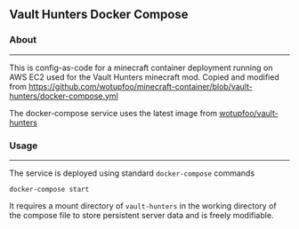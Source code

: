 ## Vault Hunters Docker Compose


### **About**
---
This is config-as-code for a minecraft container deployment running on AWS EC2 used for the Vault Hunters minecraft mod.
Copied and modified from https://github.com/wotupfoo/minecraft-container/blob/vault-hunters/docker-compose.yml

The docker-compose service uses the latest image from [wotupfoo/vault-hunters](https://hub.docker.com/r/wotupfoo/vault-hunters/tags)


### **Usage**
---

The service is deployed using standard `docker-compose` commands

```shell
docker-compose start
```

It requires a mount directory of `vault-hunters` in the working directory of the compose file to store persistent server data and is freely modifiable.